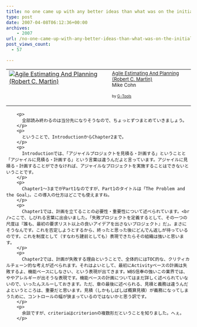 ```yaml
---
title: no one came up with any better ideas than what was on the initial list of requirements
type: post
date: 2007-04-08T06:12:36+00:00
archives:
    - 2007
url: /no-one-came-up-with-any-better-ideas-than-what-was-on-the-initial-list-of-requirements/
post_views_count:
  - 57

---
```

<table cellpadding="5" border="0">
  <tr>
    <td valign="top">
      <a href="http://www.amazon.co.jp/exec/obidos/ASIN/0131479415/konnokiyotaka-22/ref=nosim/" target="_blank"><img alt="Agile Estimating And Planning (Robert C. Martin)" src="https://i0.wp.com/ec2.images-amazon.com/images/P/0131479415.01._SCTHUMBZZZ_V24563752_.jpg" border="0" data-recalc-dims="1" /></a>
    </td>
    <td valign="top">
      <font size="-1"><a href="http://www.amazon.co.jp/exec/obidos/ASIN/0131479415/konnokiyotaka-22/ref=nosim/" target="_blank">Agile Estimating And Planning (Robert C. Martin)</a><br />Mike Cohn </p>
      <p>
        </font><font size="-2">by <a href="http://www.goodpic.com/mt/aws/index.html">G-Tools</a></font></td> </tr> </tbody> </table> 
        
        <p>
          全部読み終わるのは当分先になりそうなので、ちょっとずつまとめていきましょう。
        </p>
        <p>
          ということで、IntroductionからChapter2まで。
        </p>
        <p>
          Introductionでは、「アジャイルプロジェクトを見積る・計画する」ということと「アジャイルに見積る・計画する」という言葉は違うんだよと言っています。アジャイルに見積る・計画することができなければ、アジャイルなプロジェクトを実施することはできないということです。
        </p>
        <p>
          Chapter1～3までがPart1なのですが、Part1のタイトルは「The Problem and the Goal」。この導入の仕方はどこでも使えますね。
        </p>
        <p>
          Chapter1では、計画を立てることの必要性・重要性について述べられています。<br />ここで、しびれる言葉に出会いました。「失敗プロジェクトを定義するとして、その一つの尺度は『誰も、最初の要求リスト以上の良いアイデアを出さないプロジェクト』だ」。まさにそうなんです。これを否定しようとするから、終ったと思った後にどんでん返しが待っているのです。これを制度として（すなわち建前としても）表現できたらその組織は強いと思います。
        </p>
        <p>
          Chapter2では、計画が失敗する理由ということで、全体的にはTOC的な、クリティカルチェーン的な考えが述べられます。それはよいとして、最初にActivityベースの計画は失敗するよ、機能ベースにしなさい、という表現が出てきます。WBS信奉の強いこの業界では、ややアレルギーが出そうな表現です。機能ベースの計画についてはまだ詳しく述べられていないので、いったんスルーしておきます。ただ、章の最後に述べられる、見積と義務は違うんだよというところは、重要だと思います。見積（しかもしばしば概算見積）が義務になってしまうために、コントロールの幅が狭まっているのではないかと思う訳です。
        </p>
        <p>
          余談ですが、criteriaはcriterionの複数形だということを知りました。へぇ。
        </p>